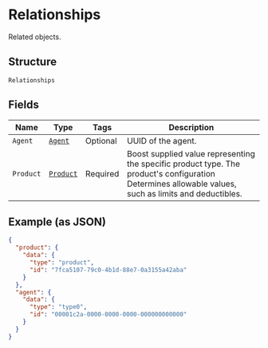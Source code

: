 
# Relationships

Related objects.

## Structure

`Relationships`

## Fields

| Name | Type | Tags | Description |
|  --- | --- | --- | --- |
| `Agent` | [`Agent`](../../doc/models/agent.md) | Optional | UUID of the agent. |
| `Product` | [`Product`](../../doc/models/product.md) | Required | Boost supplied value representing the specific product type. The product's configuration<br>Determines allowable values, such as limits and deductibles. |

## Example (as JSON)

```json
{
  "product": {
    "data": {
      "type": "product",
      "id": "7fca5107-79c0-4b1d-88e7-0a3155a42aba"
    }
  },
  "agent": {
    "data": {
      "type": "type0",
      "id": "00001c2a-0000-0000-0000-000000000000"
    }
  }
}
```

